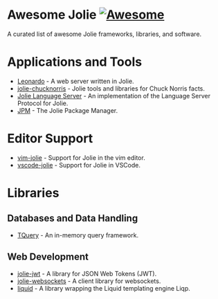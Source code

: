 # Awesome Jolie [![Awesome](https://awesome.re/badge.svg)](https://awesome.re)

A curated list of awesome Jolie frameworks, libraries, and software.

# Applications and Tools

- [Leonardo](https://www.npmjs.com/package/@jolie/leonardo) - A web server written in Jolie.
- [jolie-chucknorris](https://www.npmjs.com/package/jolie-chucknorris) - Jolie tools and libraries for Chuck Norris facts.
- [Jolie Language Server](https://www.npmjs.com/package/@jolie/languageserver) - An implementation of the Language Server Protocol for Jolie.
- [JPM](https://www.npmjs.com/package/@jolie/jpm) - The Jolie Package Manager.

# Editor Support

- [vim-jolie](https://github.com/jolie/vim-jolie) - Support for Jolie in the vim editor.
- [vscode-jolie](https://github.com/jolie/vscode-jolie) - Support for Jolie in VSCode.

# Libraries

## Databases and Data Handling
- [TQuery](https://www.npmjs.com/package/@jolie/tquery) - An in-memory query framework.

## Web Development
- [jolie-jwt](https://www.npmjs.com/package/@jolie/jwt) - A library for JSON Web Tokens (JWT).
- [jolie-websockets](https://www.npmjs.com/package/@jolie/websockets) - A client library for websockets.
- [liquid](https://www.npmjs.com/package/@jolie/liquid) - A library wrapping the Liquid templating engine Liqp.

